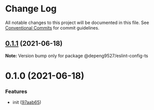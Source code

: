 # Change Log

All notable changes to this project will be documented in this file.
See [Conventional Commits](https://conventionalcommits.org) for commit guidelines.

## [0.1.1](https://github.com/Depeng0929/eslint-config/compare/v0.1.0...v0.1.1) (2021-06-18)

**Note:** Version bump only for package @depeng9527/eslint-config-ts





# 0.1.0 (2021-06-18)


### Features

* init ([97aab65](https://github.com/Depeng0929/eslint-config/commit/97aab659f8859800616b09d6ff5dc08f222cbf58))
